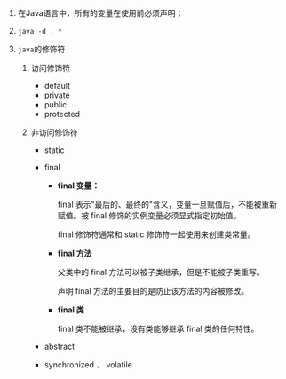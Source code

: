 1. 在Java语言中，所有的变量在使用前必须声明；

2. `java -d . *`

3. `java`的修饰符

   1. 访问修饰符

      - default
      - private
      - public
      - protected

   2. 非访问修饰符

      - static

      - final

        - **final 变量：**

          final 表示"最后的、最终的"含义，变量一旦赋值后，不能被重新赋值。被 final 修饰的实例变量必须显式指定初始值。

          final 修饰符通常和 static 修饰符一起使用来创建类常量。

        - **final 方法**

          父类中的 final 方法可以被子类继承，但是不能被子类重写。

          声明 final 方法的主要目的是防止该方法的内容被修改。

        - **final 类**

          final 类不能被继承，没有类能够继承 final 类的任何特性。

      - abstract

      - synchronized 、 volatile